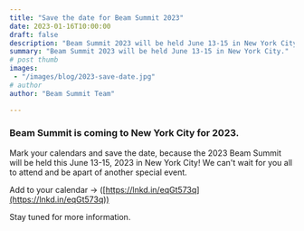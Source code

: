 ```yaml
---
title: "Save the date for Beam Summit 2023"
date: 2023-01-16T10:00:00
draft: false
description: "Beam Summit 2023 will be held June 13-15 in New York City."
summary: "Beam Summit 2023 will be held June 13-15 in New York City."
# post thumb
images: 
 - "/images/blog/2023-save-date.jpg"
# author
author: "Beam Summit Team"

---
```


### Beam Summit is coming to New York City for 2023.
Mark your calendars and save the date, because the 2023 Beam Summit will be held this June 13-15, 2023 in New York City! We can't wait for you all to attend and be apart of another special event.

Add to your calendar -> ([https://lnkd.in/eqGt573q](https://lnkd.in/eqGt573q))

Stay tuned for more information.
